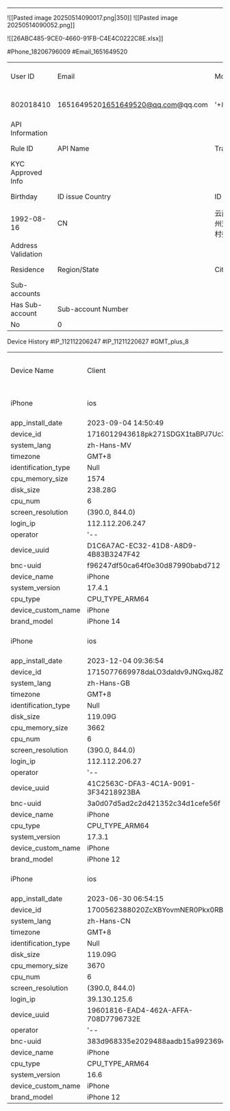 

----
![[Pasted image 20250514090017.png|350]]
![[Pasted image 20250514090052.png]]



![[26ABC485-9CE0-4660-91FB-C4E4C0222C8E.xlsx]]

#Phone_18206796009
#Email_1651649520

|                    |                                                                |                             |                     |                 |                   |                  |                    |                          |                          |        |         |                  |             |
| ------------------ | -------------------------------------------------------------- | --------------------------- | ------------------- | --------------- | ----------------- | ---------------- | ------------------ | ------------------------ | ------------------------ | ------ | ------- | ---------------- | ----------- |
| User ID            | Email                                                          | Mobile                      | Registration time   | First Name      | Last Name         | User nationality | User ID number     | User authentication type | User authentication time | Status | 2FA     | 2FA Opening time | SMS         |
| 802018410          | 1651649520[1651649520@qq.com](mailto:1651649520@qq.com)@qq.com | '+8618206796009             | 2023-11-04 10:19:39 | 苏晓红             |                   | CN               | 532322199208160048 | Personal                 | 2023-11-04 10:23:08      | Normal | Disable |                  | 18206796009 |
| API Information    |                                                                |                             |                     |                 |                   |                  |                    |                          |                          |        |         |                  |             |
| Rule ID            | API Name                                                       | Trade IP                    | Withdraw IP         | Create Time     | Update Time       |                  |                    |                          |                          |        |         |                  |             |
| KYC Approved Info  |                                                                |                             |                     |                 |                   |                  |                    |                          |                          |        |         |                  |             |
| Birthday           | ID issue Country                                               | ID Address                  | ID type             | ID Sub-type     | issuing Authority | Issuing Date     | ID expiry Date     |                          |                          |        |         |                  |             |
| 1992-08-16         | CN                                                             | 云南省楚雄彝族自治州双柏县妥甸镇和平村委会倒马坎村2号 | ID_CARD             |                 | 双柏县公安局            | 2019-06-05       | 2039-06-05         |                          |                          |        |         |                  |             |
| Address Validation |                                                                |                             |                     |                 |                   |                  |                    |                          |                          |        |         |                  |             |
| Residence          | Region/State                                                   | City                        | Address             | Postal/Zip Code |                   |                  |                    |                          |                          |        |         |                  |             |
| Sub-accounts       |                                                                |                             |                     |                 |                   |                  |                    |                          |                          |        |         |                  |             |
| Has Sub-account    | Sub-account Number                                             |                             |                     |                 |                   |                  |                    |                          |                          |        |         |                  |             |
| No                 | 0                                                              |                             |                     |                 |                   |                  |                    |                          |                          |        |         |                  |             |


Device History
#IP_112112206247
#IP_11211220627
#GMT_plus_8

|                     |                                      |                 |               |                              |        |           |                                          |
| ------------------- | ------------------------------------ | --------------- | ------------- | ---------------------------- | ------ | --------- | ---------------------------------------- |
| Device Name         | Client                               | IP Address      | Geolocation   | Recent Usage Timestamp (UTC) | Status | Key       | Value                                    |
| iPhone              | ios                                  | 112.112.206.247 | China Kunming | 2024-05-18 06:15:44          | Normal | fvideo_id | 13d047c60bfca492863ad980c4bced871f01c861 |
| app_install_date    | 2023-09-04 14:50:49                  |                 |               |                              |        |           |                                          |
| device_id           | 1716012943618pk271SDGX1taBPJ7Uc3     |                 |               |                              |        |           |                                          |
| system_lang         | zh-Hans-MV                           |                 |               |                              |        |           |                                          |
| timezone            | GMT+8                                |                 |               |                              |        |           |                                          |
| identification_type | Null                                 |                 |               |                              |        |           |                                          |
| cpu_memory_size     | 1574                                 |                 |               |                              |        |           |                                          |
| disk_size           | 238.28G                              |                 |               |                              |        |           |                                          |
| cpu_num             | 6                                    |                 |               |                              |        |           |                                          |
| screen_resolution   | (390.0, 844.0)                       |                 |               |                              |        |           |                                          |
| login_ip            | 112.112.206.247                      |                 |               |                              |        |           |                                          |
| operator            | '--                                  |                 |               |                              |        |           |                                          |
| device_uuid         | D1C6A7AC-EC32-41D8-A8D9-4B83B3247F42 |                 |               |                              |        |           |                                          |
| bnc-uuid            | f96247df50ca64f0e30d87990babd712     |                 |               |                              |        |           |                                          |
| device_name         | iPhone                               |                 |               |                              |        |           |                                          |
| system_version      | 17.4.1                               |                 |               |                              |        |           |                                          |
| cpu_type            | CPU_TYPE_ARM64                       |                 |               |                              |        |           |                                          |
| device_custom_name  | iPhone                               |                 |               |                              |        |           |                                          |
| brand_model         | iPhone 14                            |                 |               |                              |        |           |                                          |
| iPhone              | ios                                  | 112.112.206.27  | China Kunming | 2024-05-07 10:27:50          | Normal | fvideo_id | 13dfc9aa6933a497b8294276c5736cc4b1956e7b |
| app_install_date    | 2023-12-04 09:36:54                  |                 |               |                              |        |           |                                          |
| device_id           | 1715077669978daLO3daIdv9JNGxqJ8Z     |                 |               |                              |        |           |                                          |
| system_lang         | zh-Hans-GB                           |                 |               |                              |        |           |                                          |
| timezone            | GMT+8                                |                 |               |                              |        |           |                                          |
| identification_type | Null                                 |                 |               |                              |        |           |                                          |
| disk_size           | 119.09G                              |                 |               |                              |        |           |                                          |
| cpu_memory_size     | 3662                                 |                 |               |                              |        |           |                                          |
| cpu_num             | 6                                    |                 |               |                              |        |           |                                          |
| screen_resolution   | (390.0, 844.0)                       |                 |               |                              |        |           |                                          |
| login_ip            | 112.112.206.27                       |                 |               |                              |        |           |                                          |
| operator            | '--                                  |                 |               |                              |        |           |                                          |
| device_uuid         | 41C2563C-DFA3-4C1A-9091-3F34218923BA |                 |               |                              |        |           |                                          |
| bnc-uuid            | 3a0d07d5ad2c2d421352c34d1cefe56f     |                 |               |                              |        |           |                                          |
| device_name         | iPhone                               |                 |               |                              |        |           |                                          |
| cpu_type            | CPU_TYPE_ARM64                       |                 |               |                              |        |           |                                          |
| system_version      | 17.3.1                               |                 |               |                              |        |           |                                          |
| device_custom_name  | iPhone                               |                 |               |                              |        |           |                                          |
| brand_model         | iPhone 12                            |                 |               |                              |        |           |                                          |
| iPhone              | ios                                  | 39.130.125.6    | China Kunming | 2023-11-21 10:26:28          | Normal | fvideo_id | 13d12a43ad91a5ef8b9c89d5eba51bc7432bc4e7 |
| app_install_date    | 2023-06-30 06:54:15                  |                 |               |                              |        |           |                                          |
| device_id           | 1700562388020ZcXBYovmNER0Pkx0RBH     |                 |               |                              |        |           |                                          |
| system_lang         | zh-Hans-CN                           |                 |               |                              |        |           |                                          |
| timezone            | GMT+8                                |                 |               |                              |        |           |                                          |
| identification_type | Null                                 |                 |               |                              |        |           |                                          |
| disk_size           | 119.09G                              |                 |               |                              |        |           |                                          |
| cpu_memory_size     | 3670                                 |                 |               |                              |        |           |                                          |
| cpu_num             | 6                                    |                 |               |                              |        |           |                                          |
| screen_resolution   | (390.0, 844.0)                       |                 |               |                              |        |           |                                          |
| login_ip            | 39.130.125.6                         |                 |               |                              |        |           |                                          |
| device_uuid         | 19601816-EAD4-462A-AFFA-708D7796732E |                 |               |                              |        |           |                                          |
| operator            | '--                                  |                 |               |                              |        |           |                                          |
| bnc-uuid            | 383d968335e2029488aadb15a992369e     |                 |               |                              |        |           |                                          |
| device_name         | iPhone                               |                 |               |                              |        |           |                                          |
| cpu_type            | CPU_TYPE_ARM64                       |                 |               |                              |        |           |                                          |
| system_version      | 16.6                                 |                 |               |                              |        |           |                                          |
| device_custom_name  | iPhone                               |                 |               |                              |        |           |                                          |
| brand_model         | iPhone 12                            |                 |               |                              |        |           |                                          |